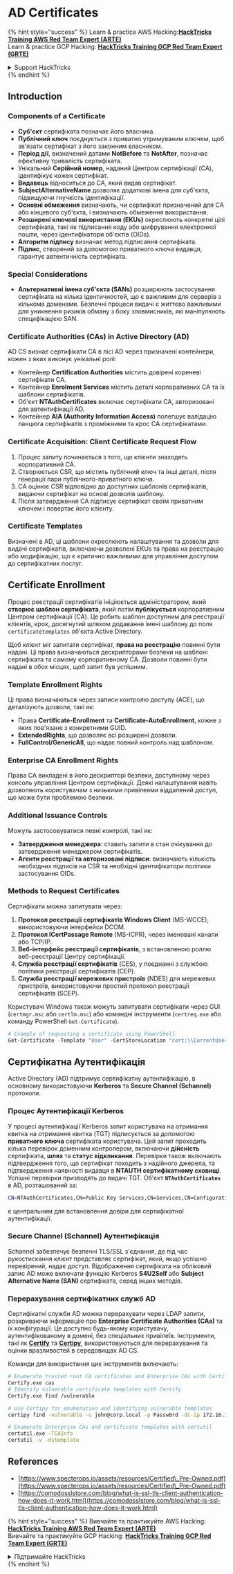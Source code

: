 # AD Certificates

{% hint style="success" %}
Learn & practice AWS Hacking:<img src="/.gitbook/assets/arte.png" alt="" data-size="line">[**HackTricks Training AWS Red Team Expert (ARTE)**](https://training.hacktricks.xyz/courses/arte)<img src="/.gitbook/assets/arte.png" alt="" data-size="line">\
Learn & practice GCP Hacking: <img src="/.gitbook/assets/grte.png" alt="" data-size="line">[**HackTricks Training GCP Red Team Expert (GRTE)**<img src="/.gitbook/assets/grte.png" alt="" data-size="line">](https://training.hacktricks.xyz/courses/grte)

<details>

<summary>Support HackTricks</summary>

* Check the [**subscription plans**](https://github.com/sponsors/carlospolop)!
* **Join the** 💬 [**Discord group**](https://discord.gg/hRep4RUj7f) or the [**telegram group**](https://t.me/peass) or **follow** us on **Twitter** 🐦 [**@hacktricks\_live**](https://twitter.com/hacktricks\_live)**.**
* **Share hacking tricks by submitting PRs to the** [**HackTricks**](https://github.com/carlospolop/hacktricks) and [**HackTricks Cloud**](https://github.com/carlospolop/hacktricks-cloud) github repos.

</details>
{% endhint %}

## Introduction

### Components of a Certificate

- **Суб'єкт** сертифіката позначає його власника.
- **Публічний ключ** поєднується з приватно утримуваним ключем, щоб зв'язати сертифікат з його законним власником.
- **Період дії**, визначений датами **NotBefore** та **NotAfter**, позначає ефективну тривалість сертифіката.
- Унікальний **Серійний номер**, наданий Центром сертифікації (CA), ідентифікує кожен сертифікат.
- **Видавець** відноситься до CA, який видав сертифікат.
- **SubjectAlternativeName** дозволяє додаткові імена для суб'єкта, підвищуючи гнучкість ідентифікації.
- **Основні обмеження** визначають, чи сертифікат призначений для CA або кінцевого суб'єкта, і визначають обмеження використання.
- **Розширені ключові використання (EKUs)** окреслюють конкретні цілі сертифіката, такі як підписання коду або шифрування електронної пошти, через ідентифікатори об'єктів (OIDs).
- **Алгоритм підпису** визначає метод підписання сертифіката.
- **Підпис**, створений за допомогою приватного ключа видавця, гарантує автентичність сертифіката.

### Special Considerations

- **Альтернативні імена суб'єкта (SANs)** розширюють застосування сертифіката на кілька ідентичностей, що є важливим для серверів з кількома доменами. Безпечні процеси видачі є життєво важливими для уникнення ризиків обману з боку зловмисників, які маніпулюють специфікацією SAN.

### Certificate Authorities (CAs) in Active Directory (AD)

AD CS визнає сертифікати CA в лісі AD через призначені контейнери, кожен з яких виконує унікальні ролі:

- Контейнер **Certification Authorities** містить довірені кореневі сертифікати CA.
- Контейнер **Enrolment Services** містить деталі корпоративних CA та їх шаблони сертифікатів.
- Об'єкт **NTAuthCertificates** включає сертифікати CA, авторизовані для автентифікації AD.
- Контейнер **AIA (Authority Information Access)** полегшує валідацію ланцюга сертифікатів з проміжними та крос CA сертифікатами.

### Certificate Acquisition: Client Certificate Request Flow

1. Процес запиту починається з того, що клієнти знаходять корпоративний CA.
2. Створюється CSR, що містить публічний ключ та інші деталі, після генерації пари публічного-приватного ключа.
3. CA оцінює CSR відповідно до доступних шаблонів сертифікатів, видаючи сертифікат на основі дозволів шаблону.
4. Після затвердження CA підписує сертифікат своїм приватним ключем і повертає його клієнту.

### Certificate Templates

Визначені в AD, ці шаблони окреслюють налаштування та дозволи для видачі сертифікатів, включаючи дозволені EKUs та права на реєстрацію або модифікацію, що є критично важливими для управління доступом до сертифікатних послуг.

## Certificate Enrollment

Процес реєстрації сертифікатів ініціюється адміністратором, який **створює шаблон сертифіката**, який потім **публікується** корпоративним Центром сертифікації (CA). Це робить шаблон доступним для реєстрації клієнтів, крок, досягнутий шляхом додавання імені шаблону до поля `certificatetemplates` об'єкта Active Directory.

Щоб клієнт міг запитати сертифікат, **права на реєстрацію** повинні бути надані. Ці права визначаються дескрипторами безпеки на шаблоні сертифіката та самому корпоративному CA. Дозволи повинні бути надані в обох місцях, щоб запит був успішним.

### Template Enrollment Rights

Ці права визначаються через записи контролю доступу (ACE), що деталізують дозволи, такі як:
- Права **Certificate-Enrollment** та **Certificate-AutoEnrollment**, кожне з яких пов'язане з конкретними GUID.
- **ExtendedRights**, що дозволяє всі розширені дозволи.
- **FullControl/GenericAll**, що надає повний контроль над шаблоном.

### Enterprise CA Enrollment Rights

Права CA викладені в його дескрипторі безпеки, доступному через консоль управління Центром сертифікації. Деякі налаштування навіть дозволяють користувачам з низькими привілеями віддалений доступ, що може бути проблемою безпеки.

### Additional Issuance Controls

Можуть застосовуватися певні контролі, такі як:
- **Затвердження менеджера**: ставить запити в стан очікування до затвердження менеджером сертифікатів.
- **Агенти реєстрації та авторизовані підписи**: визначають кількість необхідних підписів на CSR та необхідні ідентифікатори політики застосування OIDs.

### Methods to Request Certificates

Сертифікати можна запитувати через:
1. **Протокол реєстрації сертифікатів Windows Client** (MS-WCCE), використовуючи інтерфейси DCOM.
2. **Протокол ICertPassage Remote** (MS-ICPR), через іменовані канали або TCP/IP.
3. **Веб-інтерфейс реєстрації сертифікатів**, з встановленою роллю веб-реєстрації Центру сертифікації.
4. **Служба реєстрації сертифікатів** (CES), у поєднанні з службою політики реєстрації сертифікатів (CEP).
5. **Служба реєстрації мережевих пристроїв** (NDES) для мережевих пристроїв, використовуючи простий протокол реєстрації сертифікатів (SCEP).

Користувачі Windows також можуть запитувати сертифікати через GUI (`certmgr.msc` або `certlm.msc`) або командні інструменти (`certreq.exe` або команду PowerShell `Get-Certificate`).
```powershell
# Example of requesting a certificate using PowerShell
Get-Certificate -Template "User" -CertStoreLocation "cert:\\CurrentUser\\My"
```
## Сертифікатна Аутентифікація

Active Directory (AD) підтримує сертифікатну аутентифікацію, в основному використовуючи **Kerberos** та **Secure Channel (Schannel)** протоколи.

### Процес Аутентифікації Kerberos

У процесі аутентифікації Kerberos запит користувача на отримання квитка на отримання квитка (TGT) підписується за допомогою **приватного ключа** сертифіката користувача. Цей запит проходить кілька перевірок доменним контролером, включаючи **дійсність** сертифіката, **шлях** та **статус відкликання**. Перевірки також включають підтвердження того, що сертифікат походить з надійного джерела, та підтвердження наявності видавця в **NTAUTH сертифікатному сховищі**. Успішні перевірки призводять до видачі TGT. Об'єкт **`NTAuthCertificates`** в AD, розташований за:
```bash
CN=NTAuthCertificates,CN=Public Key Services,CN=Services,CN=Configuration,DC=<domain>,DC=<com>
```
є центральним для встановлення довіри для сертифікатної аутентифікації.

### Secure Channel (Schannel) Аутентифікація

Schannel забезпечує безпечні TLS/SSL з'єднання, де під час рукостискання клієнт представляє сертифікат, який, якщо успішно перевірений, надає доступ. Відображення сертифіката на обліковий запис AD може включати функцію Kerberos **S4U2Self** або **Subject Alternative Name (SAN)** сертифіката, серед інших методів.

### Перерахування сертифікатних служб AD

Сертифікатні служби AD можна перерахувати через LDAP запити, розкриваючи інформацію про **Enterprise Certificate Authorities (CAs)** та їх конфігурації. Це доступно будь-якому користувачу, аутентифікованому в домені, без спеціальних привілеїв. Інструменти, такі як **[Certify](https://github.com/GhostPack/Certify)** та **[Certipy](https://github.com/ly4k/Certipy)**, використовуються для перерахування та оцінки вразливостей в середовищах AD CS.

Команди для використання цих інструментів включають:
```bash
# Enumerate trusted root CA certificates and Enterprise CAs with Certify
Certify.exe cas
# Identify vulnerable certificate templates with Certify
Certify.exe find /vulnerable

# Use Certipy for enumeration and identifying vulnerable templates
certipy find -vulnerable -u john@corp.local -p Passw0rd -dc-ip 172.16.126.128

# Enumerate Enterprise CAs and certificate templates with certutil
certutil.exe -TCAInfo
certutil -v -dstemplate
```
## References

* [https://www.specterops.io/assets/resources/Certified\_Pre-Owned.pdf](https://www.specterops.io/assets/resources/Certified\_Pre-Owned.pdf)
* [https://comodosslstore.com/blog/what-is-ssl-tls-client-authentication-how-does-it-work.html](https://comodosslstore.com/blog/what-is-ssl-tls-client-authentication-how-does-it-work.html)

{% hint style="success" %}
Вивчайте та практикуйте AWS Hacking:<img src="/.gitbook/assets/arte.png" alt="" data-size="line">[**HackTricks Training AWS Red Team Expert (ARTE)**](https://training.hacktricks.xyz/courses/arte)<img src="/.gitbook/assets/arte.png" alt="" data-size="line">\
Вивчайте та практикуйте GCP Hacking: <img src="/.gitbook/assets/grte.png" alt="" data-size="line">[**HackTricks Training GCP Red Team Expert (GRTE)**<img src="/.gitbook/assets/grte.png" alt="" data-size="line">](https://training.hacktricks.xyz/courses/grte)

<details>

<summary>Підтримайте HackTricks</summary>

* Перевірте [**плани підписки**](https://github.com/sponsors/carlospolop)!
* **Приєднуйтесь до** 💬 [**групи Discord**](https://discord.gg/hRep4RUj7f) або [**групи Telegram**](https://t.me/peass) або **слідкуйте** за нами в **Twitter** 🐦 [**@hacktricks\_live**](https://twitter.com/hacktricks\_live)**.**
* **Діліться хакерськими трюками, надсилаючи PR до** [**HackTricks**](https://github.com/carlospolop/hacktricks) та [**HackTricks Cloud**](https://github.com/carlospolop/hacktricks-cloud) репозиторіїв на github.

</details>
{% endhint %}
